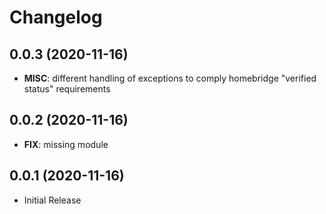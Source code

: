 # Changelog

## 0.0.3 (2020-11-16)
-	**MISC**: different handling of exceptions to comply homebridge "verified status" requirements

## 0.0.2 (2020-11-16)
-	**FIX**: missing module

## 0.0.1 (2020-11-16)
-	Initial Release
